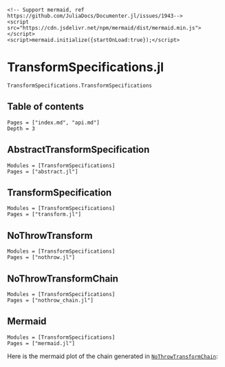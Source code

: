 ```@raw html
<!-- Support mermaid, ref https://github.com/JuliaDocs/Documenter.jl/issues/1943-->
<script src="https://cdn.jsdelivr.net/npm/mermaid/dist/mermaid.min.js"></script>
<script>mermaid.initialize({startOnLoad:true});</script>
```

# TransformSpecifications.jl

```@docs
TransformSpecifications.TransformSpecifications
```

## Table of contents

```@contents
Pages = ["index.md", "api.md"]
Depth = 3
```

## AbstractTransformSpecification
```@autodocs
Modules = [TransformSpecifications]
Pages = ["abstract.jl"]
```

## TransformSpecification
```@autodocs
Modules = [TransformSpecifications]
Pages = ["transform.jl"]
```
## NoThrowTransform
```@autodocs
Modules = [TransformSpecifications]
Pages = ["nothrow.jl"]
```

## NoThrowTransformChain
```@autodocs
Modules = [TransformSpecifications]
Pages = ["nothrow_chain.jl"]
```

## Mermaid
```@autodocs
Modules = [TransformSpecifications]
Pages = ["mermaid.jl"]
```

Here is the mermaid plot of the chain generated in [`NoThrowTransformChain`](@ref):
<!-- ```@eval
using TransformSpecifications

md = """<div class="mermaid">
$(TransformSpecifications.DOCTEST_OUTPUT_nothrowchain_ex1)
</div>"""
Markdown.parse(join(md, "\n\n"))
``` -->
